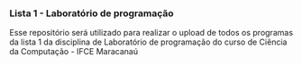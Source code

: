 ### Lista 1 - Laboratório de programação 

Esse repositório será utilizado para realizar o upload de todos os programas da lista 1 da disciplina de Laboratório de programação do curso de Ciência da Computação - IFCE Maracanaú

